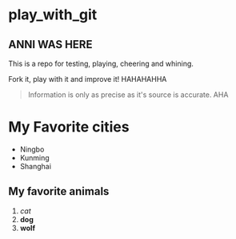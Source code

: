 # play_with_git
## ANNI WAS HERE

This is a repo for testing, playing, cheering and whining.

Fork it, play with it and improve it!
HAHAHAHHA

>Information is only as precise as it's source is accurate.
>AHA

# My Favorite cities

* Ningbo
* Kunming
* Shanghai

## My favorite animals

1.  _cat_
2.  **dog**
3.  __wolf__

